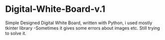 # Digital-White-Board-v.1
Simple Designed Digital White Board, written with Python, i used mostly tkinter library
-Sometimes it gives some errors about images etc. Still trying to solve it.
